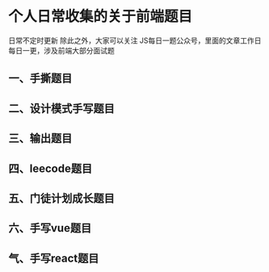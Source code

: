 
# 个人日常收集的关于前端题目
日常不定时更新
除此之外，大家可以关注 JS每日一题公众号，里面的文章工作日每日一更，涉及前端大部分面试题

## 一、手撕题目

## 二、设计模式手写题目

## 三、输出题目

## 四、leecode题目

## 五、门徒计划成长题目

## 六、手写vue题目

## 气、手写react题目